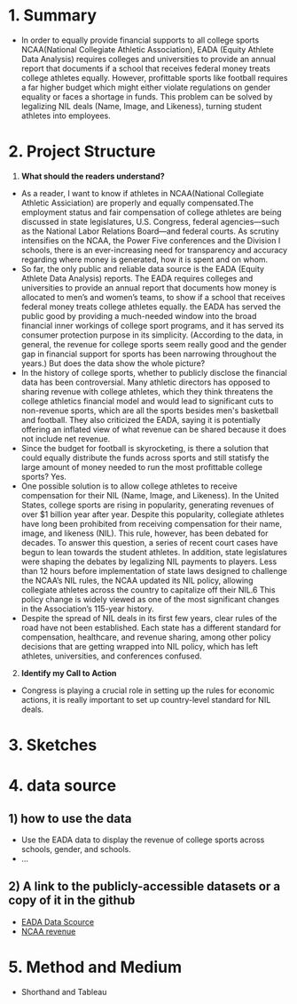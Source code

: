 # 1. Summary
- In order to equally provide financial supports to all college sports NCAA(National Collegiate Athletic Association), EADA (Equity Athlete Data Analysis) requires colleges and universities to provide an annual report that documents if a school that receives federal money treats college athletes equally. However, profittable sports like football requires a far higher budget which might either violate regulations on gender equality or faces a shortage in funds. This problem can be solved by legalizing NIL deals (Name, Image, and Likeness), turning student athletes into employees.


# 2. Project Structure
1) **What should the readers understand?**
  - As a reader, I want to know if athletes in NCAA(National Collegiate Athletic Assiciation) are properly and equally compensated.The employment status and fair compensation of college athletes are being discussed in state legislatures, U.S. Congress, federal agencies—such as the National Labor Relations Board—and federal courts. As scrutiny intensifies on the NCAA, the Power Five conferences and the Division I schools, there is an ever-increasing need for transparency and accuracy regarding where money is generated, how it is spent and on whom.
  - So far, the only public and reliable data source is the EADA (Equity Athlete Data Analysis) reports. The EADA requires colleges and universities to provide an annual report that documents how money is allocated to men’s and women’s teams, to show if a school that receives federal money treats college athletes equally. the EADA has served the public good by providing a much-needed window into the broad financial inner workings of college sport programs, and it has served its consumer protection purpose in its simplicity. (According to the data, in general, the revenue for college sports seem really good and the gender gap in financial support for sports has been narrowing throughout the years.) But does the data show the whole picture?
  - In the history of college sports, whether to publicly disclose the financial data has been controversial. Many athletic directors has opposed to sharing revenue with college athletes, which they think threatens the college athletics financial model and would lead to significant cuts to non-revenue sports, which are all the sports besides men's basketball and football. They also criticized the EADA, saying it is potentially offering an inflated view of what revenue can be shared because it does not include net revenue. 
  - Since the budget for football is skyrocketing, is there a solution that could equally distribute the funds across sports and still statisfy the large amount of money needed to run the most profittable college sports? Yes. 
  - One possible solution is to allow college athletes to receive compensation for their NIL (Name, Image, and Likeness). In the United States, college sports are rising in popularity, generating revenues of over $1 billion year after year. Despite this popularity, collegiate athletes have long been prohibited from receiving compensation for their name, image, and likeness (NIL). This rule, however, has been debated for decades. To answer this question, a series of recent court cases have begun to lean towards the student athletes. In addition, state legislatures were shaping the debates by legalizing NIL payments to players. Less than 12 hours before implementation of state laws designed to challenge the NCAA’s NIL rules, the NCAA updated its NIL policy, allowing collegiate athletes across the country to capitalize off their NIL.6 This policy change is widely viewed as one of the most significant changes in the Association’s 115-year history.
  - Despite the spread of NIL deals in its first few years, clear rules of the road have not been established. Each state has a different standard for compensation, healthcare, and revenue sharing, among other policy decisions that are getting wrapped into NIL policy, which has left athletes, universities, and conferences confused.  

2) **Identify my Call to Action**
  - Congress is playing a crucial role in setting up the rules for economic actions, it is really important to set up country-level standard for NIL deals.

# 3. Sketches



# 4. data source
## 1) how to use the data
  - Use the EADA data to display the revenue of college sports across schools, gender, and schools.
  - ...

## 2) A link to the publicly-accessible datasets or a copy of it in the github
  - [EADA Data Scource](https://surveys.ope.ed.gov/athletics/#/)
  - [NCAA revenue](https://www.espn.com/college-sports/story/_/id/33201991/ncaa-earns-115-billion-2021-revenue-returns-normal)

# 5. Method and Medium
  - Shorthand and Tableau
